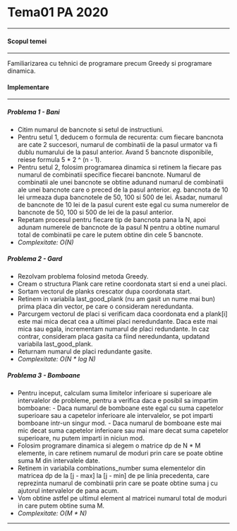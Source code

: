 # Tema01 PA 2020
--------------

#### Scopul temei
----------

Familiarizarea cu tehnici de programare precum Greedy si programare dinamica.

#### Implementare
----------

##### Problema 1 - Bani

- Citim numarul de bancnote si setul de instructiuni.
- Pentru setul 1, deducem o formula de recurenta: cum fiecare bancnota are cate 2 succesori, numarul de combinatii de la pasul urmator va fi dublu numarului de la pasul anterior. Avand 5 bancnote disponibile, reiese formula 5 * 2 ^ (n - 1).
- Pentru setul 2, folosim programarea dinamica si retinem la fiecare pas numarul de combinatii specifice fiecarei bancnote. Numarul de combinatii ale unei bancnote se obtine adunand numarul de combinatii ale unei bancnote care o preced de la pasul anterior.
*eg.* bancnota de 10 lei urmeaza dupa bancnotele de 50, 100 si 500 de lei. Asadar, numarul de bancnote de 10 lei de la pasul curent este egal cu suma numerelor de bancnote de 50, 100 si 500 de lei de la pasul anterior.
- Repetam procesul pentru fiecare tip de bancnota pana la N, apoi adunam numerele de bancnote de la pasul N pentru a obtine numarul total de combinatii pe care le putem obtine din cele 5 bancnote.
- *Complexitate: O(N)*


##### Problema 2 - Gard

- Rezolvam problema folosind metoda Greedy.
- Cream o structura Plank care retine coordonata start si end a unei placi.
- Sortam vectorul de planks crescator dupa coordonata start.
- Retinem in variabila last_good_plank (nu am gasit un nume mai bun) prima placa din vector, pe care o consideram neredundanta.
- Parcurgem vectorul de placi si verificam daca coordonata end a plank[i] este mai mica decat cea a ultimei placi neredundante. Daca este mai mica sau egala, incrementam numarul de placi redundante. In caz contrar, consideram placa gasita ca fiind neredundanta, updatand variabila last_good_plank.
- Returnam numarul de placi redundante gasite.
- *Complexitate: O(N * log N)*

##### Problema 3 - Bomboane

- Pentru inceput, calculam suma limitelor inferioare si superioare ale intervalelor de probleme, pentru a verifica daca e posibil sa impartim bomboane:
        - Daca numarul de bomboane este egal cu suma capetelor superioare sau a capetelor inferioare ale intervalelor, se pot imparti bomboane intr-un singur mod.
        - Daca numarul de bomboane este mai mic decat suma capetelor inferioare sau mai mare decat suma capetelor superioare, nu putem imparti in niciun mod.
- Folosim programare dinamica si alegem o matrice dp de N * M elemente, in care retinem numarul de moduri prin care se poate obtine suma M din intervalele date.
- Retinem in variabila combinations_number suma elementelor din matricea dp de la [j - max] la [j - min] de pe linia precedenta, care reprezinta numarul de combinatii prin care se poate obtine suma j cu ajutorul intervalelor de pana acum.
- Vom obtine astfel pe ultimul element al matricei numarul total de moduri in care putem obtine suma M.
- *Complexitate: O(M * N)*
----------
